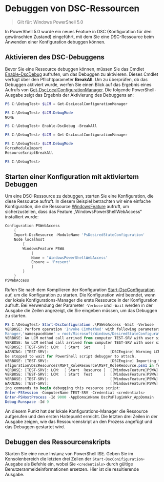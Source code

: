 # Debuggen von DSC-Ressourcen

> Gilt für: Windows PowerShell 5.0

In PowerShell 5.0 wurde ein neues Feature in DSC (Konfiguration für den gewünschten Zustand) eingeführt, mit dem Sie eine DSC-Ressource beim Anwenden einer Konfiguration debuggen können.

## Aktivieren des DSC-Debuggens
Bevor Sie eine Ressource debuggen können, müssen Sie das Cmdlet [Enable-DscDebug](https://technet.microsoft.com/en-us/library/mt517870.aspx) aufrufen, um das Debuggen zu aktivieren. Dieses Cmdlet verfügt über den Pflichtparameter **BreakAll**. Um zu überprüfen, ob das Debuggen aktiviert wurde, werfen Sie einen Blick auf das Ergebnis eines Aufrufs von [Get-DscLocalConfigurationManager](https://technet.microsoft.com/en-us/library/dn407378.aspx). Die folgende PowerShell-Ausgabe zeigt das Ergebnis der Aktivierung des Debuggens an:


```powershell
PS C:\DebugTest> $LCM = Get-DscLocalConfigurationManager

PS C:\DebugTest> $LCM.DebugMode
NONE

PS C:\DebugTest> Enable-DscDebug -BreakAll

PS C:\DebugTest> $LCM = Get-DscLocalConfigurationManager

PS C:\DebugTest> $LCM.DebugMode
ForceModuleImport
ResourceScriptBreakAll

PS C:\DebugTest>
```


## Starten einer Konfiguration mit aktiviertem Debuggen
Um eine DSC-Ressource zu debuggen, starten Sie eine Konfiguration, die diese Ressource aufruft. In diesem Beispiel betrachten wir eine einfache Konfiguration, die die Ressource [WindowsFeature](windowsfeatureResource.md) aufruft, um sicherzustellen, dass das Feature „WindowsPowerShellWebAccess“ installiert wurde:

```powershell
Configuration PSWebAccess
    {
    Import-DscResource -ModuleName 'PsDesiredStateConfiguration'
    Node localhost
        {
        WindowsFeature PSWA
            {
            Name = 'WindowsPowerShellWebAccess'
            Ensure = 'Present'
            }
        }
    }
PSWebAccess
```
Rufen Sie nach dem Kompilieren der Konfiguration [Start-DscConfiguration](https://technet.microsoft.com/en-us/library/dn521623.aspx) auf, um die Konfiguration zu starten. Die Konfiguration wird beendet, wenn der
lokale Konfigurations-Manager die erste Ressource in der Konfiguration aufruft. Bei Verwendung der Parameter `-Verbose` und `-Wait` werden in der Ausgabe die Zeilen angezeigt, die Sie eingeben müssen,
um das Debuggen zu starten.

```powershell
PS C:\DebugTest> Start-DscConfiguration .\PSWebAccess -Wait -Verbose
VERBOSE: Perform operation 'Invoke CimMethod' with following parameters, ''methodName' = SendConfigurationApply,'className' = MSFT_DSCLocalConfiguration
Manager,'namespaceName' = root/Microsoft/Windows/DesiredStateConfiguration'.
VERBOSE: An LCM method call arrived from computer TEST-SRV with user sid S-1-5-21-2127521184-1604012920-1887927527-108583.
VERBOSE: An LCM method call arrived from computer TEST-SRV with user sid S-1-5-21-2127521184-1604012920-1887927527-108583.
VERBOSE: [TEST-SRV]: LCM:  [ Start  Set      ]
WARNING: [TEST-SRV]:                            [DSCEngine] Warning LCM is in Debug 'ResourceScriptBreakAll' mode.  Resource script processing will 
be stopped to wait for PowerShell script debugger to attach.
VERBOSE: [TEST-SRV]:                            [DSCEngine] Importing the module C:\WINDOWS\system32\WindowsPowerShell\v1.0\Modules\PSDesiredStateCo
nfiguration\DscResources\MSFT_RoleResource\MSFT_RoleResource.psm1 in force mode.
VERBOSE: [TEST-SRV]: LCM:  [ Start  Resource ]  [[WindowsFeature]PSWA]
VERBOSE: [TEST-SRV]: LCM:  [ Start  Test     ]  [[WindowsFeature]PSWA]
VERBOSE: [TEST-SRV]:                            [[WindowsFeature]PSWA] Importing the module MSFT_RoleResource in force mode.
WARNING: [TEST-SRV]:                            [[WindowsFeature]PSWA] Resource is waiting for PowerShell script debugger to attach.  Use the follow
ing commands to begin debugging this resource script:
Enter-PSSession -ComputerName TEST-SRV -Credential <credentials>
Enter-PSHostProcess -Id 9000 -AppDomainName DscPsPluginWkr_AppDomain
Debug-Runspace -Id 9
```
An diesem Punkt hat der lokale Konfigurations-Manager die Ressource aufgerufen und den ersten Haltepunkt erreicht. Die letzten drei Zeilen in der Ausgabe zeigen, wie das Ressourcenskript an den Prozess angefügt und das Debuggen gestartet wird.

## Debuggen des Ressourcenskripts

Starten Sie eine neue Instanz von PowerShell ISE. Geben Sie im Konsolenbereich die letzten drei Zeilen der `Start-DscConifiguration`-Ausgabe als Befehle ein, wobei Sie `<credentials>` durch
gültige Benutzeranmeldeinformationen ersetzen. Hier ist die resultierende Ausgabe.



<!--HONumber=Feb16_HO4-->
